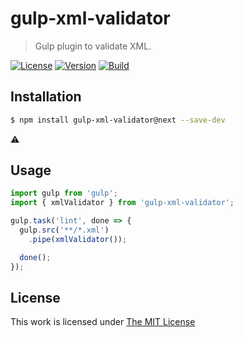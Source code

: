 # gulp-xml-validator

> Gulp plugin to validate XML.

[![License](https://img.shields.io/npm/l/gulp-xml-validator?style=for-the-badge)](https://github.com/idleberg/gulp-xml-validator/blob/main/README.md)
[![Version](https://img.shields.io/github/v/release/idleberg/gulp-xml-validator?style=for-the-badge)](https://github.com/idleberg/gulp-xml-validator/releases)
[![Build](https://img.shields.io/github/actions/workflow/status/idleberg/gulp-xml-validator/default.yml?style=for-the-badge)](https://github.com/idleberg/gulp-xml-validator/actions)

## Installation

```sh
$ npm install gulp-xml-validator@next --save-dev
```

:warning: 

## Usage

```js
import gulp from 'gulp';
import { xmlValidator } from 'gulp-xml-validator';

gulp.task('lint', done => {
  gulp.src('**/*.xml')
    .pipe(xmlValidator());

  done();
});
```

## License

This work is licensed under [The MIT License](https://opensource.org/licenses/MIT)
